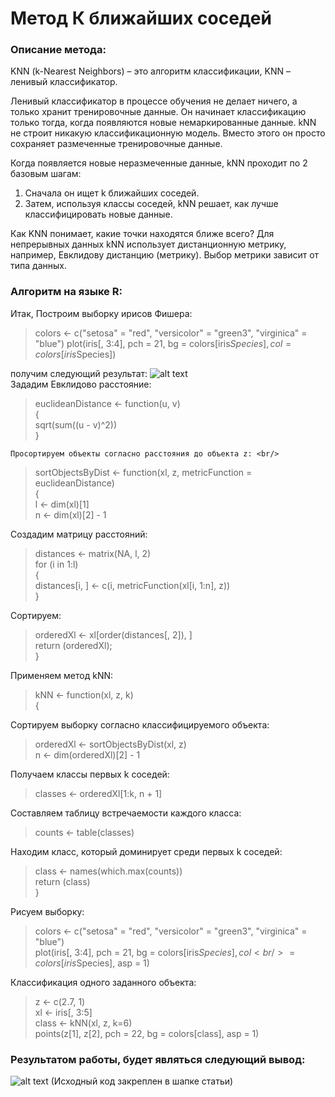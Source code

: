 # Метод К ближайших соседей

### Описание метода:
  KNN (k-Nearest Neighbors) – это алгоритм классификации, 
KNN – ленивый классификатор.

  Ленивый классификатор в процессе обучения не делает ничего, а только хранит тренировочные данные. Он начинает классификацию 
только тогда, когда появляются новые немаркированные данные.
  kNN не строит никакую классификационную модель. Вместо этого он просто сохраняет размеченные тренировочные данные.

Когда появляется новые неразмеченные данные, kNN проходит по 2 базовым шагам:
  1) Сначала он ищет k ближайших соседей.
  2) Затем, используя классы соседей, kNN решает, как лучше классифицировать новые данные.

Как KNN понимает, какие точки находятся ближе всего? Для непрерывных данных kNN использует дистанционную метрику, например, Евклидову дистанцию (метрику). Выбор метрики зависит от типа данных.

### Алгоритм на языке R:

Итак, Построим выборку ирисов Фишера: <br/>
  >colors <- c("setosa" = "red", "versicolor" = "green3",
  >"virginica" = "blue")
  >plot(iris[, 3:4], pch = 21, bg = colors[iris$Species],
  >col = colors[iris$Species])

получим следующий результат:
![alt text](https://github.com/dmitrail/ALGORYTHM_KNN/blob/master/KNN_RAW.png) <br/>
    Зададим Евклидово расстояние: <br/>
  >euclideanDistance <- function(u, v)<br/>
  >{<br/>
   >sqrt(sum((u - v)^2))<br/>
  >} <br/>
  
    Просортируем объекты согласно расстояния до объекта z: <br/>
  >sortObjectsByDist <- function(xl, z, metricFunction = euclideanDistance) <br/>
  >{ <br/>
  >l <- dim(xl)[1] <br/>
  >n <- dim(xl)[2] - 1 <br/>
  
  Создадим матрицу расстояний: <br/>
  >distances <- matrix(NA, l, 2) <br/>
  >for (i in 1:l) <br/>
  >{ <br/>
  >distances[i, ] <- c(i, metricFunction(xl[i, 1:n], z)) <br/>
  >} <br/>
  
Сортируем: <br/>
  >orderedXl <- xl[order(distances[, 2]), ]<br/>
  >return (orderedXl);<br/>
  >}<br/>
  
Применяем метод kNN: <br/>
  >kNN <- function(xl, z, k)<br/>
  >{<br/>
  
  Сортируем выборку согласно классифицируемого объекта: <br/>
  >orderedXl <- sortObjectsByDist(xl, z)<br/>
  >n <- dim(orderedXl)[2] - 1<br/>
  
Получаем классы первых k соседей:<br/>
  >classes <- orderedXl[1:k, n + 1]<br/>
  
Составляем таблицу встречаемости каждого класса:<br/>
  >counts <- table(classes)<br/>
  
Находим класс, который доминирует среди первых k соседей:<br/>
  >class <- names(which.max(counts))<br/>
  >return (class)<br/>
  >}<br/>
  
Рисуем выборку:<br/>
  >colors <- c("setosa" = "red", "versicolor" = "green3",
  >"virginica" = "blue")<br/>
  >plot(iris[, 3:4], pch = 21, bg = colors[iris$Species], col<br/>
  >= colors[iris$Species], asp = 1)<br/>
  
Классификация одного заданного объекта: <br/>
  >z <- c(2.7, 1)<br/>
  >xl <- iris[, 3:5]<br/>
  >class <- kNN(xl, z, k=6)<br/>
  >points(z[1], z[2], pch = 22, bg = colors[class], asp = 1)<br/>
### Результатом работы, будет являться следующий вывод:
![alt text](https://github.com/dmitrail/ALGORYTHM_KNN/blob/master/KNN_DONE.png) 
(Исходный код закреплен в шапке статьи)

